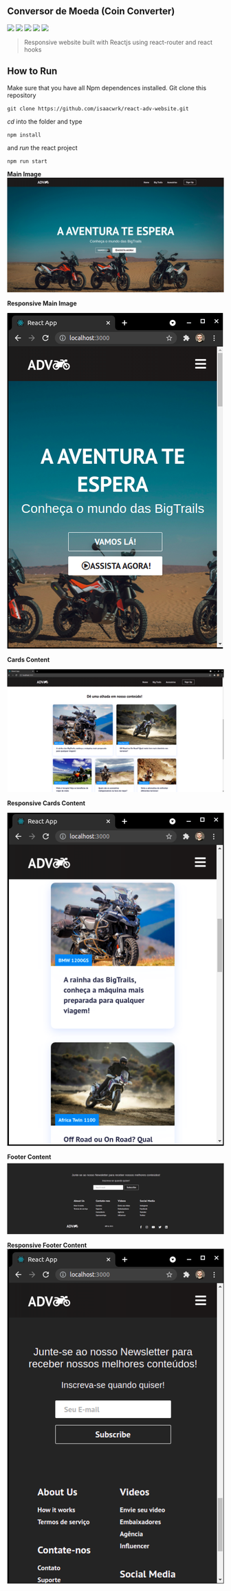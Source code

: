 ## Conversor de Moeda (Coin Converter)
![](https://img.shields.io/badge/React-20232A?style=for-the-badge&logo=react&logoColor=61DAFB) ![](https://img.shields.io/badge/React_Router-CA4245?style=for-the-badge&logo=react-router&logoColor=white) ![](https://img.shields.io/badge/CSS3-1572B6?style=for-the-badge&logo=css3&logoColor=white) ![](https://img.shields.io/badge/HTML5-E34F26?style=for-the-badge&logo=html5&logoColor=white) ![](https://img.shields.io/badge/JavaScript-F7DF1E?style=for-the-badge&logo=javascript&logoColor=black)

> Responsive website built with Reactjs using react-router and react hooks

## How to Run

Make sure that you have all Npm dependences installed.
Git clone this repository

    git clone https://github.com/isaacwrk/react-adv-website.git

*cd* into the folder and type

    npm install

and *run* the react project

    npm run start
    
**Main Image**
![](https://github.com/isaacwrk/js-exercises/blob/master/ex/mxp.png)

**Responsive Main Image**

![](https://github.com/isaacwrk/js-exercises/blob/master/ex/mn.png)


**Cards Content**

![](https://github.com/isaacwrk/js-exercises/blob/master/ex/contentmax.png)


**Responsive Cards Content**

![](https://github.com/isaacwrk/js-exercises/blob/master/ex/contentmin.png)


**Footer Content**
![](https://github.com/isaacwrk/js-exercises/blob/master/ex/footermax.png)



**Responsive Footer Content**
![](https://github.com/isaacwrk/js-exercises/blob/master/ex/footermin.png)


